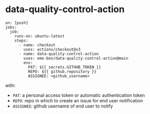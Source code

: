 # data-quality-control-action

```
on: [push]
jobs:
  job:
    runs-on: ubuntu-latest
    steps:
      - name: checkout
        uses: actions/checkout@v3
      - name: data-quality-control-action
        uses: emo-bon/data-quality-control-action@main
        env:
          PAT: ${{ secrets.GITHUB_TOKEN }}
          REPO: ${{ github.repository }}
          ASSIGNEE: <github_username>
```

with:

* `PAT`: a personal access token or automatic authentication token
* `REPO`: repo in which to create an issue for end user notification
* `ASSIGNEE`: github username of end user to notify
